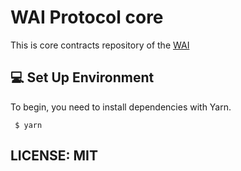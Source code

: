 # WAI Protocol core

This is core contracts repository of the [WAI](https://)

## 💻 Set Up Environment

To begin, you need to install dependencies with Yarn.

```
 $ yarn
```

## LICENSE: MIT
